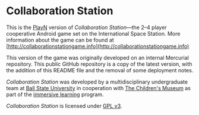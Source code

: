 # Collaboration Station 

This is the [PlayN](http://playn.io) version of 
_Collaboration Station_&mdash;the 2&ndash;4 player
cooperative Android game set on the International
Space Station.
More information about the game can be found
at [http://collaborationstationgame.info](http://collaborationstationgame.info)


This version of the game was originally developed on an
internal Mercurial repository. This public GitHub repository
is a copy of the latest version, with the addition of
this README file and the removal of some deployment notes.

_Collaboration Station_ was developed by a multidisciplinary
undergraduate team at [Ball State University](http://bsu.edu)
in cooperation with [The Children's Museum](http://childrensmuseum.org)
as part of the [immersive learning](http://bsu.edu/immersive) program.

_Collaboration Station_ is licensed under [GPL v3](COPYING).